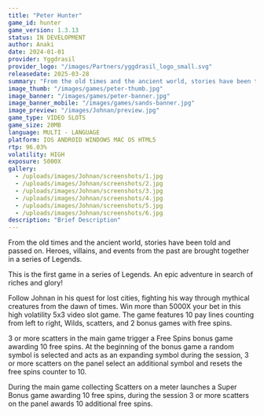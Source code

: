 ```yaml
---
title: "Peter Hunter"
game_id: hunter
game_version: 1.3.13
status: IN DEVELOPMENT
author: Anaki
date: 2024-01-01
provider: Yggdrasil
provider_logo: "/images/Partners/yggdrasil_logo_small.svg"
releasedate: 2025-03-28
summary: "From the old times and the ancient world, stories have been told and passed on. Heroes, villains, and events from the past are brought together in a series of Legends."
image_thumb: "/images/games/peter-thumb.jpg"
image_banner: "/images/games/peter-banner.jpg"
image_banner_mobile: "/images/games/sands-banner.jpg"
image_preview: "/images/Johnan/preview.jpg"
game_type: VIDEO SLOTS
game_size: 20MB
language: MULTI - LANGUAGE
platform: IOS ANDROID WINDOWS MAC OS HTML5
rtp: 96.03%
volatility: HIGH
exposure: 5000X
gallery:
  - /uploads/images/Johnan/screenshots/1.jpg
  - /uploads/images/Johnan/screenshots/2.jpg
  - /uploads/images/Johnan/screenshots/3.jpg
  - /uploads/images/Johnan/screenshots/4.jpg
  - /uploads/images/Johnan/screenshots/5.jpg
  - /uploads/images/Johnan/screenshots/6.jpg
description: "Brief Description"
---
```

From the old times and the ancient world, stories have been told and passed on. Heroes, villains, and events from the past are brought together in a series of Legends.

This is the first game in a series of Legends. An epic adventure in search of riches and glory!

Follow Johnan in his quest for lost cities, fighting his way through mythical creatures from the dawn of times. Win more than 5000X your bet in this high volatility 5x3 video slot game. The game features 10 pay lines counting from left to right, Wilds, scatters, and 2 bonus games with free spins.

3 or more scatters in the main game trigger a Free Spins bonus game awarding 10 free spins. At the beginning of the bonus game a random symbol is selected and acts as an expanding symbol during the session, 3 or more scatters on the panel select an additional symbol and resets the free spins counter to 10.

During the main game collecting Scatters on a meter launches a Super Bonus game awarding 10 free spins, during the session 3 or more scatters on the panel awards 10 additional free spins.
